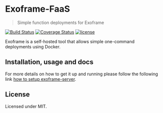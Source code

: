 # Exoframe-FaaS

> Simple function deployments for Exoframe

[![Build Status](https://travis-ci.org/exoframejs/exoframe-server.svg?branch=master)](https://travis-ci.org/exoframejs/exoframe-server)
[![Coverage Status](https://coveralls.io/repos/github/exoframejs/exoframe-server/badge.svg?branch=master)](https://coveralls.io/github/exoframejs/exoframe-server?branch=master)
[![license](https://img.shields.io/github/license/mashape/apistatus.svg)](https://opensource.org/licenses/MIT)

Exoframe is a self-hosted tool that allows simple one-command deployments using Docker.

## Installation, usage and docs

For more details on how to get it up and running please follow the following link [how to setup exoframe-server](https://github.com/exoframejs/exoframe/tree/master/docs).

## License

Licensed under MIT.
